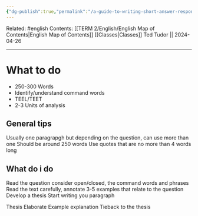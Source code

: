 ```yaml
---
{"dg-publish":true,"permalink":"/a-guide-to-writing-short-answer-responses/"}
---
```


Related: #english
Contents: [[TERM 2/English/English Map of Contents\|English Map of Contents]]
[[Classes\|Classes]]
Ted Tudor || 2024-04-26
***
# What to do 
- 250-300 Words
- Identify/understand command words
- TEEL/TEET
- 2-3 Units of analysis 
## General tips 
Usually one paragrapgh but depending on the question, can use more than one
Should be around 250 words
Use quotes that are no more than 4 words long

## What do i do 
Read the question consider open/closed, the command words and phrases
Read the text carefully, annotate 3-5 examples that relate to the question 
Develop a thesis 
Start writing you paragraph

Thesis 
Elaborate
Example explanation 
Tieback to the thesis 